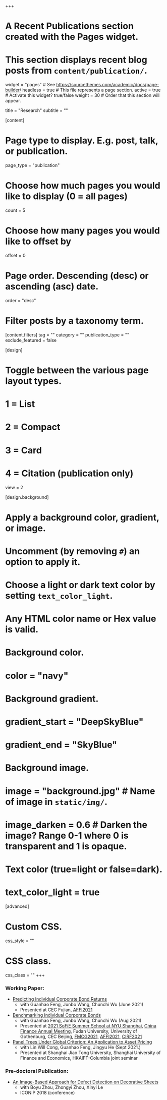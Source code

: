 +++
# A Recent Publications section created with the Pages widget.
# This section displays recent blog posts from `content/publication/`.

widget = "pages"  # See https://sourcethemes.com/academic/docs/page-builder/
headless = true  # This file represents a page section.
active = true  # Activate this widget? true/false
weight = 30  # Order that this section will appear.

title = "Research"
subtitle = ""

[content]
  # Page type to display. E.g. post, talk, or publication.
  page_type = "publication"

  # Choose how much pages you would like to display (0 = all pages)
  count = 5

  # Choose how many pages you would like to offset by
  offset = 0

  # Page order. Descending (desc) or ascending (asc) date.
  order = "desc"

  # Filter posts by a taxonomy term.
  [content.filters]
    tag = ""
    category = ""
    publication_type = ""
    exclude_featured = false

[design]
  # Toggle between the various page layout types.
  #   1 = List
  #   2 = Compact
  #   3 = Card
  #   4 = Citation (publication only)
  view = 2

[design.background]
  # Apply a background color, gradient, or image.
  #   Uncomment (by removing `#`) an option to apply it.
  #   Choose a light or dark text color by setting `text_color_light`.
  #   Any HTML color name or Hex value is valid.

  # Background color.
  # color = "navy"

  # Background gradient.
  # gradient_start = "DeepSkyBlue"
  # gradient_end = "SkyBlue"

  # Background image.
  # image = "background.jpg"  # Name of image in `static/img/`.
  # image_darken = 0.6  # Darken the image? Range 0-1 where 0 is transparent and 1 is opaque.

  # Text color (true=light or false=dark).
  # text_color_light = true  

[advanced]
 # Custom CSS.
 css_style = ""

 # CSS class.
 css_class = ""
+++

<!-- {{% alert note %}}
Quickly discover relevant content by [filtering publications]({{< ref "/publication/_index.md" >}}).
{{% /alert %}} -->

<!-- ### Publication: -->

### Working Paper:
  - [Predicting Individual Corporate Bond Returns](https://papers.ssrn.com/sol3/papers.cfm?abstract_id=3870306)
    - with Guanhao Feng, Junbo Wang, Chunchi Wu (June 2021)
    - Presented at CEC Fujian, [AFFI2021](https://affi2021.eventsadmin.com/Home/Welcome)
  - [Benchmarking Individual Corporate Bonds](files/BCM_CB.pdf)
    - with Guanhao Feng, Junbo Wang, Chunchi Wu (Aug 2021)
    - Presented at [2021 SoFiE Summer School at NYU Shanghai](https://research.shanghai.nyu.edu/centers-and-institutes/vins/events/2021-sofie-financial-econometrics-summer-school), [China Finance Annual Meeting](http://www.cfam.top/upcoming/), Fudan University, University of Gothenburg, CEC Beijing, [FMCG2021](https://www.latrobe.edu.au/business/about/financial-markets-and-corporate-governance-conference), [AFFI2021](https://affi2021.eventsadmin.com/Home/Welcome), [CIRF2021](https://cirforum.org/cirf2021/forum.php)
  - [Panel Trees Under Global Criterion: An Application to Asset Pricing](files/PTree.pdf)
    - with Lin Will Cong, Guanhao Feng, Jingyu He (Sept 2021.)
    - Presented at Shanghai Jiao Tong University, Shanghai University of Finance and Economics, HKAIFT-Columbia joint seminar
<!-- 
### Work in Progress:
  - Factor Pricing Using Interpretable and Arbitrage-Free Trees
  - Earnings Nowcast and Earnings Surprise -->

<!-- - Measuring Mutual Fund Performance with Characteristic-based Benchmarks: A Machine Learning Approach-->

<!-- - Time Series Efficient and Mean Variance Efficient Portfolio -->

### Pre-doctoral Publication:
  - [An Image-Based Approach for Defect Detection on Decorative Sheets](https://link.springer.com/chapter/10.1007/978-3-030-04212-7_58)
    - with Boyu Zhou, Zhongyi Zhou, Xinyi Le
    - ICONIP 2018 (conference)
